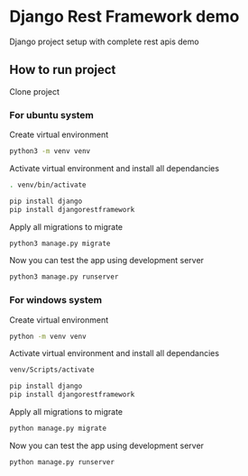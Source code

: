# Django Rest Framework demo

Django project setup with complete rest apis demo

## How to run project

Clone project

### For ubuntu system

Create virtual environment

```bash
python3 -m venv venv
```

Activate virtual environment and install all dependancies

```bash
. venv/bin/activate
```

```bash
pip install django
pip install djangorestframework
```

Apply all migrations to migrate  

```bash
python3 manage.py migrate
```

Now you can test the app using development server

```bash
python3 manage.py runserver
```

### For windows system

Create virtual environment

```bash
python -m venv venv
```

Activate virtual environment and install all dependancies

```bash
venv/Scripts/activate
```

```bash
pip install django
pip install djangorestframework
```

Apply all migrations to migrate  

```bash
python manage.py migrate
```

Now you can test the app using development server

```bash
python manage.py runserver
```
